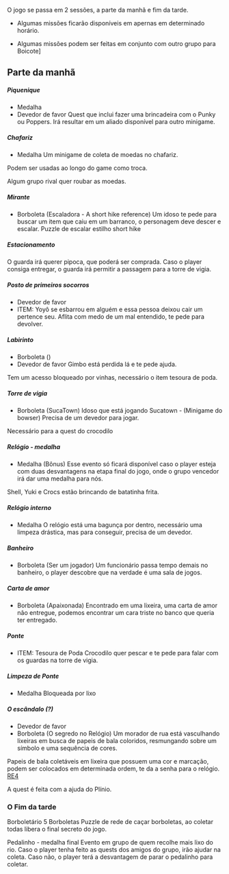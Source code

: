 

O jogo se passa em 2 sessões, a parte da manhã e fim da tarde.

- Algumas missões ficarão disponíveis em apernas em determinado horário.

- Algumas missões podem ser feitas em conjunto com outro grupo para Boicote]


## Parte da manhã

##### Piquenique
- Medalha
- Devedor de favor
Quest que inclui fazer uma brincadeira com o Punky ou Poppers.
Irá resultar em um aliado disponível para outro minigame.

##### Chafariz
- Medalha
Um minigame de coleta de moedas no chafariz.

Podem ser usadas ao longo do game como troca.

Algum grupo rival quer roubar as moedas.

##### Mirante
- Borboleta (Escaladora - A short hike reference)
Um idoso te pede para buscar um item que caiu em um barranco, o personagem deve descer e escalar. Puzzle de escalar estilho short hike

##### Estacionamento
O guarda irá querer pipoca, que poderá ser comprada.
Caso o player consiga entregar, o guarda irá permitir a passagem para a torre de vigia.

##### Posto de primeiros socorros
- Devedor de favor
- ITEM: 
Yoyô se esbarrou em alguém e essa pessoa deixou cair um pertence seu. 
Aflita com medo de um mal entendido, te pede para devolver.

##### Labirinto
- Borboleta ()
- Devedor de favor
Gimbo está perdida lá e te pede ajuda.

Tem um acesso bloqueado por vinhas, necessário o item tesoura de poda.


##### Torre de vigia
- Borboleta (SucaTown)
Idoso que está jogando Sucatown - (Minigame do bowser)
Precisa de um devedor para jogar.

Necessário para a quest do crocodilo

##### Relógio - medalha
- Medalha (Bônus)
Esse evento só ficará disponível caso o player esteja com duas desvantagens na etapa final do jogo, onde o grupo vencedor irá dar uma medalha para nós.

Shell, Yuki e Crocs estão brincando de batatinha frita.


##### Relógio interno
- Medalha
O relógio está uma bagunça por dentro, necessário uma limpeza drástica, mas para conseguir, precisa de um devedor.

##### Banheiro
- Borboleta (Ser um jogador)
Um funcionário passa tempo demais no banheiro, o player descobre que na verdade é uma sala de jogos.

##### Carta de amor
- Borboleta (Apaixonada)
Encontrado em uma lixeira, uma carta de amor não entregue, podemos encontrar um cara triste no banco que queria ter entregado.

##### Ponte
- ITEM: Tesoura de Poda
Crocodilo quer pescar e te pede para falar com os guardas na torre de vigia.


##### Limpeza de Ponte 
- Medalha
Bloqueada por lixo

##### O escândalo (?)
- Devedor de favor
- Borboleta (O segredo no Relógio)
Um morador de rua está vasculhando lixeiras em busca de papeis de bala coloridos, resmungando sobre um símbolo e uma sequência de cores.

Papeis de bala coletáveis em lixeira que possuem uma cor e marcação, podem ser colocados em determinada ordem, te da a senha para o relógio. [RE4](https://www.youtube.com/watch?v=F3OrbokD8V4) 

A quest é feita com a ajuda do Plínio.


### O Fim da tarde

Borboletário
	5 Borboletas
	Puzzle de  rede de caçar borboletas, ao coletar todas libera o final secreto do jogo.


Pedalinho - medalha final
	Evento em grupo de quem recolhe mais lixo do rio. 
	Caso o player tenha feito as quests dos amigos do grupo, irão ajudar na coleta.
	Caso não, o player terá a desvantagem de parar o pedalinho para coletar.






